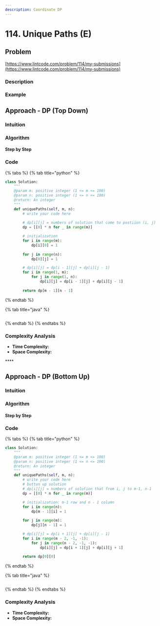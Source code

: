 ```yaml
---
description: Coordinate DP
---
```


# 114. Unique Paths \(E\)

## Problem

[https://www.lintcode.com/problem/114/my-submissions](https://www.lintcode.com/problem/114/my-submissions)

### Description

### Example

## Approach - DP \(Top Down\)

### Intuition

### Algorithm

#### Step by Step

### Code

{% tabs %}
{% tab title="python" %}
```python
class Solution:
    """
    @param m: positive integer (1 <= m <= 100)
    @param n: positive integer (1 <= n <= 100)
    @return: An integer
    """
    def uniquePaths(self, m, n):
        # write your code here
        
        # dp[i][j] = numbers of solution that come to postiion (i, j)
        dp = [[0] * n for _ in range(m)]

        # initialization 
        for i in range(m):
            dp[i][0] = 1
        
        for j in range(n):
            dp[0][j] = 1

        # dp[i][j] = dp[i - 1][j] + dp[i][j - 1]
        for i in range(1, m):
            for j in range(1, n):
                dp[i][j] = dp[i - 1][j] + dp[i][j - 1]
        
        return dp[m - 1][n - 1]
```
{% endtab %}

{% tab title="java" %}
```

```
{% endtab %}
{% endtabs %}

### Complexity Analysis

* **Time Complexity:**
* **Space Complexity:**

\*\*\*\*

## Approach - DP \(Bottom Up\)

### Intuition

### Algorithm

#### Step by Step

### Code

{% tabs %}
{% tab title="python" %}
```python
class Solution:
    """
    @param m: positive integer (1 <= m <= 100)
    @param n: positive integer (1 <= n <= 100)
    @return: An integer
    """
    def uniquePaths(self, m, n):
        # write your code here
        # button up solution 
        # dp[i][j] = numbers of solution that from i, j to m-1, n-1
        dp = [[0] * n for _ in range(m)]

        # initialization: m-1 row and n - 1 column
        for i in range(n):
            dp[m - 1][i] = 1
        
        for j in range(m):
            dp[j][n - 1] = 1

        # dp[i][j] = dp[i + 1][j] + dp[i][j - 1]
        for i in range(m - 2, -1, -1):
            for j in range(n - 2, -1, -1):
                dp[i][j] = dp[i + 1][j] + dp[i][j + 1]
        
        return dp[0][0]
```
{% endtab %}

{% tab title="java" %}
```

```
{% endtab %}
{% endtabs %}

### Complexity Analysis

* **Time Complexity:**
* **Space Complexity:**

